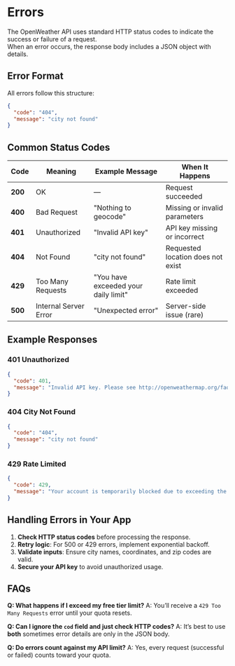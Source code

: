 # Errors

The OpenWeather API uses standard HTTP status codes to indicate the success or failure of a request.  
When an error occurs, the response body includes a JSON object with details.


## Error Format

All errors follow this structure:

```json
{
  "code": "404",
  "message": "city not found"
}
```

## Common Status Codes

| Code    | Meaning               | Example Message                      | When It Happens                   |
| ------- | --------------------- | ------------------------------------ | --------------------------------- |
| **200** | OK                    | —                                    | Request succeeded                 |
| **400** | Bad Request           | "Nothing to geocode"                 | Missing or invalid parameters     |
| **401** | Unauthorized          | "Invalid API key"                    | API key missing or incorrect      |
| **404** | Not Found             | "city not found"                     | Requested location does not exist |
| **429** | Too Many Requests     | "You have exceeded your daily limit" | Rate limit exceeded               |
| **500** | Internal Server Error | "Unexpected error"                   | Server-side issue (rare)          |


##  Example Responses

### 401 Unauthorized

```json
{
  "code": 401,
  "message": "Invalid API key. Please see http://openweathermap.org/faq#error401"
}
```

### 404 City Not Found

```json
{
  "code": "404",
  "message": "city not found"
}
```

### 429 Rate Limited

```json
{
  "code": 429,
  "message": "Your account is temporarily blocked due to exceeding the requests limit."
}
```


##  Handling Errors in Your App

1. **Check HTTP status codes** before processing the response.
2. **Retry logic**: For 500 or 429 errors, implement exponential backoff.
3. **Validate inputs**: Ensure city names, coordinates, and zip codes are valid.
4. **Secure your API key** to avoid unauthorized usage.



##  FAQs

**Q: What happens if I exceed my free tier limit?**
A: You’ll receive a `429 Too Many Requests` error until your quota resets.

**Q: Can I ignore the `cod` field and just check HTTP codes?**
A: It’s best to use **both** sometimes error details are only in the JSON body.

**Q: Do errors count against my API limit?**
A: Yes, every request (successful or failed) counts toward your quota.

